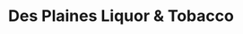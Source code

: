 ---
title: "Des Plaines Liquor & Tobacco"
url: /des-plaines/des-plaines-liquor-und-tobacco/
shop: Spirituosen
---